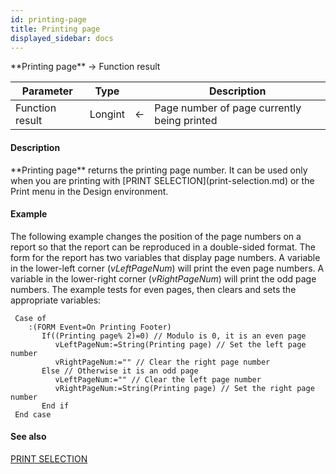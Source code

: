 ```yaml
---
id: printing-page
title: Printing page
displayed_sidebar: docs
---
```


<!--REF #_command_.Printing page.Syntax-->**Printing page**  -> Function result<!-- END REF-->
<!--REF #_command_.Printing page.Params-->
| Parameter | Type |  | Description |
| --- | --- | --- | --- |
| Function result | Longint | <- | Page number of page currently being printed |

<!-- END REF-->

#### Description 

<!--REF #_command_.Printing page.Summary-->**Printing page** returns the printing page number.<!-- END REF--> It can be used only when you are printing with [PRINT SELECTION](print-selection.md) or the Print menu in the Design environment.

#### Example 

The following example changes the position of the page numbers on a report so that the report can be reproduced in a double-sided format. The form for the report has two variables that display page numbers. A variable in the lower-left corner (*vLeftPageNum*) will print the even page numbers. A variable in the lower-right corner (*vRightPageNum*) will print the odd page numbers. The example tests for even pages, then clears and sets the appropriate variables:

```4d
 Case of
    :(FORM Event=On Printing Footer)
       If((Printing page% 2)=0) // Modulo is 0, it is an even page
          vLeftPageNum:=String(Printing page) // Set the left page number
          vRightPageNum:="" // Clear the right page number
       Else // Otherwise it is an odd page
          vLeftPageNum:="" // Clear the left page number
          vRightPageNum:=String(Printing page) // Set the right page number
       End if
 End case
```

#### See also 

[PRINT SELECTION](print-selection.md)  
